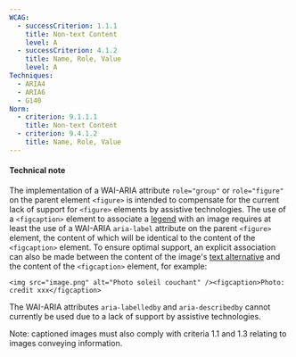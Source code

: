 ```yaml
---
WCAG:
  - successCriterion: 1.1.1
    title: Non-text Content
    level: A
  - successCriterion: 4.1.2
    title: Name, Role, Value
    level: A
Techniques:
  - ARIA4
  - ARIA6
  - G140
Norm:
  - criterion: 9.1.1.1
    title: Non-text Content
  - criterion: 9.4.1.2
    title: Name, Role, Value
---
```


#### Technical note

The implementation of a WAI-ARIA attribute `role="group"` or `role="figure"` on the parent element `<figure>` is intended to compensate for the current lack of support for `<figure>` elements by assistive technologies. The use of a `<figcaption>` element to associate a [legend](#legende-d-image) with an image requires at least the use of a WAI-ARIA `aria-label` attribute on the parent `<figure>` element, the content of which will be identical to the content of the `<figcaption>` element. To ensure optimal support, an explicit association can also be made between the content of the image's [text alternative](#text-alternative-image) and the content of the `<figcaption>` element, for example:

`<img src="image.png" alt="Photo soleil couchant" /><figcaption>Photo: credit xxx</figcaption>`

The WAI-ARIA attributes `aria-labelledby` and `aria-describedby` cannot currently be used due to a lack of support by assistive technologies.

Note: captioned images must also comply with criteria 1.1 and 1.3 relating to images conveying information.
